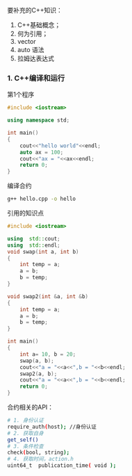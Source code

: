 

要补充的C++知识：

1. C++基础概念；
2. 何为引用；
3. vector
4. auto 语法
5. 拉姆达表达式



### 1. C++编译和运行

第1个程序

```c++
#include <iostream>

using namespace std;

int main()
{
    cout<<"hello world"<<endl;
    auto ax = 100;
    cout<<"ax = "<<ax<<endl;
    return 0;
}
```

编译合约

```sh
g++ hello.cpp -o hello
```



引用的知识点

```c++
#include <iostream>

using  std::cout;
using  std::endl;
void swap(int a, int b)
{
    int temp = a;
    a = b;
    b = temp;
}

void swap2(int &a, int &b)
{
    int temp = a;
    a = b;
    b = temp;
}

int main()
{
    int a= 10, b = 20;
    swap(a, b);
    cout<<"a = "<<a<<",b = "<<b<<endl;
    swap2(a, b);
    cout<<"a = "<<a<<",b = "<<b<<endl;
    return 0;
}

```





合约相关的API：

```sh
# 1. 身份认证
require_auth(host); //身份认证
# 2. 获取自身
get_self()
# 3. 条件检查
check(bool, string);
# 4. 获取时间，action.h
uint64_t  publication_time( void );
```

